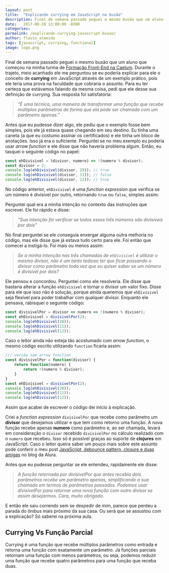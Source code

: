 ```yaml
---
layout: post
title:  "Explicando currying em JavaScript no busão"
description: Final de semana passado peguei o mesmo busão que um aluno que começou na minha turma de Formação Front-End na Caelum. Durante o trajeto, meio acanhado ele me perguntou se eu poderia explicar para ele o conceito de currying em JavaScript através de um exemplo prático, pois ele teria uma prova na faculdade que cobraria o assunto.
date:   2017-08-28 13:00:00 -0300
categories:
permalink: /explicando-currying-javascript-busao/
author: flavio_almeida
tags: [javascript, currying, functional]
image: logo.png
---
```

Final de semana passado peguei o mesmo busão que um aluno que começou na minha turma de <a href="https://www.caelum.com.br/formacao-frontend" target="_blank">Formação Front-End na Caelum</a>. Durante o trajeto, meio acanhado ele me perguntou se eu poderia explicar para ele o conceito de **currying** em JavaScript através de um exemplo prático, pois ele teria uma prova na faculdade que cobraria o assunto. Para eu ter certeza que estávamos falando da mesma coisa, pedi que ele desse sua definição de currying. Sua resposta foi satisfatória:

>*"Ë uma técnica, uma maneira de transformar uma função que recebe múltiplos parâmetros de forma que ela pode ser chamada com um parâmetro apenas."*

Antes que eu pudesse dizer algo, ele pediu que o exemplo fosse bem simples, pois ele já estava quase chegando em seu destino. Eu tinha uma caneta (a que eu costumo assinar os certificados) e ele tinha um bloco de anotações. Isso já era o suficiente. Perguntei se no meu exemplo eu poderia usar *arrow function* e ele disse que não haveria problema algum. Então, eu tasquei o seguinte código no papel: 

```javascript
const ehDivisivel = (divisor, numero) => !(numero % divisor);
const divisor = 2;
console.log(ehDivisivel(divisor, 20)); // true
console.log(ehDivisivel(divisor, 11)); // false
console.log(ehDivisivel(divisor, 12)); // true
```

No código anterior, `ehDivisivel` é uma *function expression* que verifica se um número é divisível por outro, retornando `true` ou `false`, simples assim.

Perguntei qual era a minha intenção no contexto das instruções que escrevei. Ele foi rápido e disse:

>*"Sua intenção foi verificar se todos esses três números são divisíveis por dois"*

No final perguntei se ele conseguia enxergar alguma outra melhoria no código, mas ele disse que já estava tudo certo para ele. Foi então que comecei a instigá-lo. Foi mais ou menos assim:

>*Se a minha intenção nas três chamadas de `ehDivisivel` é utilizar o mesmo divisor, não é um tanto tedioso ter que ficar passando o divisor como parâmetro toda vez que eu quiser saber se um número é divisível por dois?*

Ele pensou e concordou. Perguntei como ele resolveria. Ele disse que bastaria alterar a função `ehDivisivel` e tornar o divisor um valor fixo. Disse para ele que isso não é solução, porque ainda queremos que `ehDivisivel` seja flexível para poder trabalhar com qualquer divisor. Enquanto ele pensava, rabisquei o seguinte código:

```javascript
const divisivelPor = divisor => numero => !(numero % divisor);
const ehDivisivel = divisivelPor(2);
console.log(ehDivisivel(20));
console.log(ehDivisivel(11));
console.log(ehDivisivel(12));
```

Caso o leitor ainda não esteja tão acostumado com *arrow function*, o mesmo código escrito utilizando `function` ficaria assim:

```javascript
/// versão sem arrow function
const divisivelPor = function(divisor) {
    return function(numero) {
        return !(numero % divisor);
    }
}
const ehDivisivel = divisivelPor(2);
console.log(ehDivisivel(20));
console.log(ehDivisivel(11));
console.log(ehDivisivel(12));
```

Assim que acabei de escrever o código dei início à explicação. 

Criei a *function expression* `divisivelPor` que recebe como parâmetro um **divisor** que desejamos utilizar e que tem como retorno uma função. A nova função recebe apenas **numero** como parâmetro e, ao ser chamada, levará em consideração o `divisor` recebido `divisivelPor` no cálculo realizado com o `numero` que recebeu. Isso só é possível graças ao suporte de **clojures** em JavaScript. Caso o leitor queira saber um pouco mais sobre este assunto pode conferir o meu post <a href="http://blog.alura.com.br/javascript-debounce-pattern-closure-e-duas-amigas/" target="_blank">JavaScript, debounce pattern, closure e duas amigas</a> no blog da Alura.

Antes que eu pudesse perguntar se ele entendeu, rapidamente ele disse:

>*A função retornada por divisivelPor que antes recebia dois parâmetros recebe um parâmetro apenas, simplificando a sua chamada em termos de parâmetros passados. Podemos usar divisivelPor para retornar uma nova função com outro divisor se assim desejarmos. Cara, muito obrigado*.

E então ele saiu correndo sem se despedir de mim, parece que perdeu a parada do ônibus mais próximo da sua casa. Ou será que se assustou com a explicação? Só saberei na próxima aula.

## Currying Vs Função Parcial

Currying é uma função que recebe múltiplos parâmetros como entrada e retorna uma função com exatamente um parâmetro. Já funções parciais retornam uma função com menos parâmetros, ou seja, podemos reduzir uma função que recebe quatro parâmetros para uma função que receba duas.

 
